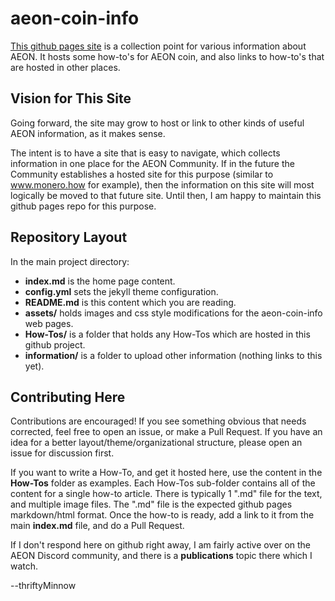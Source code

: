 # aeon-coin-info
[This github pages site](https://thriftyminnow.github.io/aeon-coin-info/) is a collection point for various information about AEON. It hosts some how-to's for AEON coin, and also links to how-to's that are hosted in other places.

## Vision for This Site
Going forward, the site may grow to host or link to other kinds of useful AEON information, as it makes sense.

The intent is to have a site that is easy to navigate, which collects information in one place for the AEON Community.  If in the future the Community establishes a hosted site for this purpose (similar to www.monero.how for example), then the information on this site will most logically be moved to that future site.  Until then, I am happy to maintain this github pages repo for this purpose.

## Repository Layout
In the main project directory:

*   **index.md** is the home page content.
*   **config.yml** sets the jekyll theme configuration.
*   **README.md** is this content which you are reading.
*   **assets/** holds images and css style modifications for the aeon-coin-info web pages.
*   **How-Tos/** is a folder that holds any How-Tos which are hosted in this github project.
*   **information/** is a folder to upload other information (nothing links to this yet).

## Contributing Here
Contributions are encouraged! If you see something obvious that needs corrected, feel free to open an issue, or make a Pull Request.  If you have an idea for a better layout/theme/organizational structure, please open an issue for discussion first. 

If you want to write a How-To, and get it hosted here, use the content in the **How-Tos** folder as examples. Each How-Tos sub-folder contains all of the content for a single how-to article. There is typically 1 ".md" file for the text, and multiple image files.  The ".md" file is the expected github pages markdown/html format.  Once the how-to is ready, add a link to it from the main **index.md** file, and do a Pull Request.

If I don't respond here on github right away, I am fairly active over on the AEON Discord community, and there is a **publications** topic there which I watch.

--thriftyMinnow
